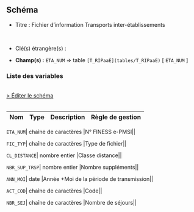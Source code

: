 ## Schéma


- Titre : Fichier d’information Transports inter-établissements
<br />



- Clé(s) étrangère(s) : <br />

- **Champ(s) :** `ETA_NUM`
  => table `[T_RIPaaE](tables/T_RIPaaE)` [ `ETA_NUM` ]<br />

 
### Liste des variables
<br />
<div>
    <a href="https://gitlab.com/healthdatahub/applications-du-hdh/schema-snds/-/tree/master/schemas/PMSI RIP/T_RIPaaSUP_TIE.json"
       target="_blank" rel="noopener noreferrer">> Éditer le schéma</a>
</div>
<br />

Nom | Type | Description | Règle de gestion
-|-|-|-



`ETA_NUM`| chaîne de caractères |N° FINESS e-PMSI||

`FIC_TYP`| chaîne de caractères |Type de fichier||

`CL_DISTANCE`| nombre entier |Classe distance||

`NBR_SUP_TRSP`| nombre entier |Nombre suppléments||

`ANN_MOI`| date |Année +Moi de la période de transmission||

`ACT_COD`| chaîne de caractères |Code||

`NBR_SEJ`| chaîne de caractères |Nombre de séjours||
